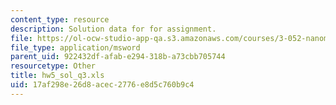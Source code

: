 ```yaml
---
content_type: resource
description: Solution data for for assignment.
file: https://ol-ocw-studio-app-qa.s3.amazonaws.com/courses/3-052-nanomechanics-of-materials-and-biomaterials-spring-2007/17af298e26d8acec2776e8d5c760b9c4_hw5_sol_q3.xls
file_type: application/msword
parent_uid: 922432df-afab-e294-318b-a73cbb705744
resourcetype: Other
title: hw5_sol_q3.xls
uid: 17af298e-26d8-acec-2776-e8d5c760b9c4
---
```


